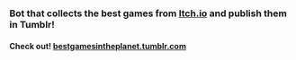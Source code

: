 ### Bot that collects the best games from [Itch.io](https://itch.io/) and publish them in Tumblr!

#### Check out! [bestgamesintheplanet.tumblr.com](https://bestgamesintheplanet.tumblr.com/)
